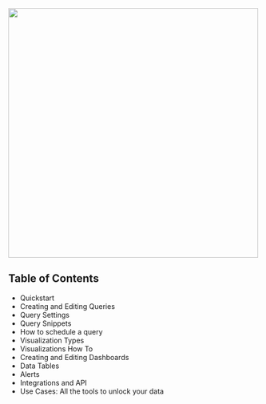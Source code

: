 <img src="https://i.postimg.cc/1zzvW5N4/tutorial.png" width="500">

## Table of Contents

- Quickstart
- Creating and Editing Queries
- Query Settings
- Query Snippets
- How to schedule a query
- Visualization Types
- Visualizations How To
- Creating and Editing Dashboards
- Data Tables
- Alerts
- Integrations and API
- Use Cases: All the tools to unlock your data

